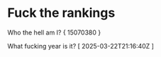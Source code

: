 # Fuck the rankings

Who the hell am I?
{ 15070380 }

What fucking year is it?
[ 2025-03-22T21:16:40Z ]
